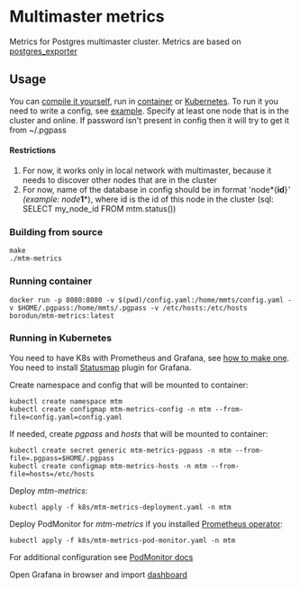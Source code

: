 # Multimaster metrics

Metrics for Postgres multimaster cluster.
Metrics are based on [postgres_exporter](https://github.com/ContaAzul/postgresql_exporter)

## Usage

You can [compile it yourself](#building-from-source), run in [container](#running-container)
or [Kubernetes](#running-in-kubernetes). To run it you need to write a config, see [example](config.yaml). Specify at
least one node that is in the cluster and online. If password isn't present in config then it will try to get it
from ~/.pgpass

#### Restrictions

1. For now, it works only in local network with multimaster, because it needs to discover other nodes that are in the
   cluster
2. For now, name of the database in config should be in format 'node*{**id**}*' (example: node***1***), where id is the id of this node in the
   cluster (sql: SELECT my_node_id FROM mtm.status())

### Building from source

```shell
make
./mtm-metrics
```

### Running container

```shell
docker run -p 8080:8080 -v $(pwd)/config.yaml:/home/mmts/config.yaml -v $HOME/.pgpass:/home/mmts/.pgpass -v /etc/hosts:/etc/hosts borodun/mtm-metrics:latest
```

### Running in Kubernetes

You need to have K8s with Prometheus and Grafana,
see [how to make one](https://github.com/borodun/k8s-manifests#bare-metal-kubernetes-for-working). You need to
install [Statusmap](https://grafana.com/grafana/plugins/flant-statusmap-panel/) plugin for Grafana.

Create namespace and config that will be mounted to container:

```shell
kubectl create namespace mtm
kubectl create configmap mtm-metrics-config -n mtm --from-file=config.yaml=config.yaml
```

If needed, create _pgpass_ and _hosts_ that will be mounted to container:

```shell
kubectl create secret generic mtm-metrics-pgpass -n mtm --from-file=.pgpass=$HOME/.pgpass
kubectl create configmap mtm-metrics-hosts -n mtm --from-file=hosts=/etc/hosts
```

Deploy _mtm-metrics_:

```shell
kubectl apply -f k8s/mtm-metrics-deployment.yaml -n mtm
```

Deploy PodMonitor for _mtm-metrics_ if you
installed [Prometheus operator](https://github.com/prometheus-community/helm-charts/tree/main/charts/kube-prometheus-stack):

```shell
kubectl apply -f k8s/mtm-metrics-pod-monitor.yaml -n mtm
```

For additional configuration
see [PodMonitor docs](https://docs.openshift.com/container-platform/4.11/rest_api/monitoring_apis/podmonitor-monitoring-coreos-com-v1.html)

Open Grafana in browser and import [dashboard](grafana/nodes.json)